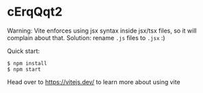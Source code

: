 # cErqQqt2

Warning: Vite enforces using jsx syntax inside jsx/tsx files, so it will complain about that. Solution: rename `.js` files to `.jsx` :)

Quick start:

```
$ npm install
$ npm start
````

Head over to https://vitejs.dev/ to learn more about using vite
